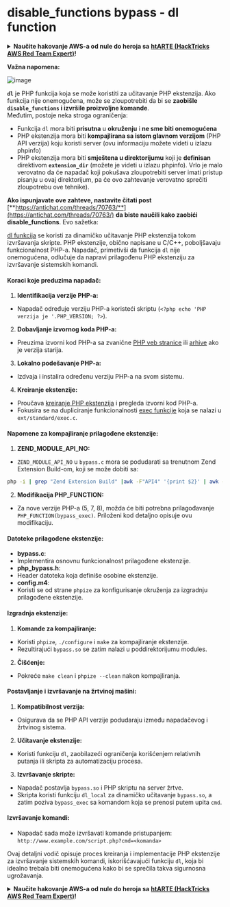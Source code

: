 # disable\_functions bypass - dl function

<details>

<summary><strong>Naučite hakovanje AWS-a od nule do heroja sa</strong> <a href="https://training.hacktricks.xyz/courses/arte"><strong>htARTE (HackTricks AWS Red Team Expert)</strong></a><strong>!</strong></summary>

Drugi načini podrške HackTricks-u:

* Ako želite da vidite **vašu kompaniju reklamiranu na HackTricks-u** ili **preuzmete HackTricks u PDF formatu** proverite [**SUBSCRIPTION PLANS**](https://github.com/sponsors/carlospolop)!
* Nabavite [**zvanični PEASS & HackTricks swag**](https://peass.creator-spring.com)
* Otkrijte [**The PEASS Family**](https://opensea.io/collection/the-peass-family), našu kolekciju ekskluzivnih [**NFT-ova**](https://opensea.io/collection/the-peass-family)
* **Pridružite se** 💬 [**Discord grupi**](https://discord.gg/hRep4RUj7f) ili [**telegram grupi**](https://t.me/peass) ili nas **pratite** na **Twitter-u** 🐦 [**@carlospolopm**](https://twitter.com/hacktricks\_live)**.**
* **Podelite svoje hakovanje trikove slanjem PR-ova na** [**HackTricks**](https://github.com/carlospolop/hacktricks) i [**HackTricks Cloud**](https://github.com/carlospolop/hacktricks-cloud) github repozitorijume.

</details>

**Važna napomena:**

![image](https://user-images.githubusercontent.com/84577967/174675487-a4c4ca06-194f-4725-85af-231a2f35d56c.png)

**`dl`** je PHP funkcija koja se može koristiti za učitavanje PHP ekstenzija. Ako funkcija nije onemogućena, može se zloupotrebiti da bi se **zaobišle `disable_functions` i izvršile proizvoljne komande**.\
Međutim, postoje neka stroga ograničenja:

* Funkcija `dl` mora biti **prisutna** u **okruženju** i **ne sme biti onemogućena**
* PHP ekstenzija mora biti **kompajlirana sa istom glavnom verzijom** (PHP API verzija) koju koristi server (ovu informaciju možete videti u izlazu phpinfo)
* PHP ekstenzija mora biti **smještena u direktorijumu** koji je **definisan** direktivom **`extension_dir`** (možete je videti u izlazu phpinfo). Vrlo je malo verovatno da će napadač koji pokušava zloupotrebiti server imati pristup pisanju u ovaj direktorijum, pa će ovo zahtevanje verovatno sprečiti zloupotrebu ove tehnike).

**Ako ispunjavate ove zahteve, nastavite čitati post** [**https://antichat.com/threads/70763/**](https://antichat.com/threads/70763/) **da biste naučili kako zaobići disable\_functions**. Evo sažetka:

[dl funkcija](http://www.php.net/manual/en/function.dl.php) se koristi za dinamičko učitavanje PHP ekstenzija tokom izvršavanja skripte. PHP ekstenzije, obično napisane u C/C++, poboljšavaju funkcionalnost PHP-a. Napadač, primetivši da funkcija `dl` nije onemogućena, odlučuje da napravi prilagođenu PHP ekstenziju za izvršavanje sistemskih komandi.

#### Koraci koje preduzima napadač:

1. **Identifikacija verzije PHP-a:**

* Napadač određuje verziju PHP-a koristeći skriptu (`<?php echo 'PHP verzija je '.PHP_VERSION; ?>`).

2. **Dobavljanje izvornog koda PHP-a:**

* Preuzima izvorni kod PHP-a sa zvanične [PHP veb stranice](http://www.php.net/downloads.php) ili [arhive](http://museum.php.net) ako je verzija starija.

3. **Lokalno podešavanje PHP-a:**

* Izdvaja i instalira određenu verziju PHP-a na svom sistemu.

4. **Kreiranje ekstenzije:**

* Proučava [kreiranje PHP ekstenzija](http://www.php.net/manual/en/zend.creating.php) i pregleda izvorni kod PHP-a.
* Fokusira se na dupliciranje funkcionalnosti [exec funkcije](http://www.php.net/manual/en/function.exec.php) koja se nalazi u `ext/standard/exec.c`.

#### Napomene za kompajliranje prilagođene ekstenzije:

1. **ZEND\_MODULE\_API\_NO:**

* `ZEND_MODULE_API_NO` u `bypass.c` mora se podudarati sa trenutnom Zend Extension Build-om, koji se može dobiti sa:

```bash
php -i | grep "Zend Extension Build" |awk -F"API4" '{print $2}' | awk -F"," '{print $1}'
```

2. **Modifikacija PHP\_FUNCTION:**

* Za nove verzije PHP-a (5, 7, 8), možda će biti potrebna prilagođavanje `PHP_FUNCTION(bypass_exec)`. Priloženi kod detaljno opisuje ovu modifikaciju.

#### Datoteke prilagođene ekstenzije:

* **bypass.c**:
* Implementira osnovnu funkcionalnost prilagođene ekstenzije.
* **php\_bypass.h**:
* Header datoteka koja definiše osobine ekstenzije.
* **config.m4**:
* Koristi se od strane `phpize` za konfigurisanje okruženja za izgradnju prilagođene ekstenzije.

#### Izgradnja ekstenzije:

1. **Komande za kompajliranje:**

* Koristi `phpize`, `./configure` i `make` za kompajliranje ekstenzije.
* Rezultirajući `bypass.so` se zatim nalazi u poddirektorijumu modules.

2. **Čišćenje:**

* Pokreće `make clean` i `phpize --clean` nakon kompajliranja.

#### Postavljanje i izvršavanje na žrtvinoj mašini:

1. **Kompatibilnost verzija:**

* Osigurava da se PHP API verzije podudaraju između napadačevog i žrtvinog sistema.

2. **Učitavanje ekstenzije:**

* Koristi funkciju `dl`, zaobilazeći ograničenja korišćenjem relativnih putanja ili skripta za automatizaciju procesa.

3. **Izvršavanje skripte:**

* Napadač postavlja `bypass.so` i PHP skriptu na server žrtve.
* Skripta koristi funkciju `dl_local` za dinamičko učitavanje `bypass.so`, a zatim poziva `bypass_exec` sa komandom koja se prenosi putem upita `cmd`.

#### Izvršavanje komandi:

* Napadač sada može izvršavati komande pristupanjem: `http://www.example.com/script.php?cmd=<komanda>`

Ovaj detaljni vodič opisuje proces kreiranja i implementacije PHP ekstenzije za izvršavanje sistemskih komandi, iskorišćavajući funkciju `dl`, koja bi idealno trebala biti onemogućena kako bi se sprečila takva sigurnosna ugrožavanja.

<details>

<summary><strong>Naučite hakovanje AWS-a od nule do heroja sa</strong> <a href="https://training.hacktricks.xyz/courses/arte"><strong>htARTE (HackTricks AWS Red Team Expert)</strong></a><strong>!</strong></summary>

Drugi načini podrške HackTricks-u:

* Ako želite da vidite **vašu kompaniju reklamiranu na HackTricks-u** ili **preuzmete HackTricks u PDF formatu** proverite [**SUBSCRIPTION PLANS**](https://github.com/sponsors/carlospolop)!
* Nabavite [**zvanični PEASS & HackTricks swag**](https://peass.creator-spring.com)
* Otkrijte [**The PEASS Family**](https://opensea.io/collection/the-peass-family), našu kolekciju ekskluzivnih [**NFT-ova**](https://opensea.io/collection/the-peass-family)
* **Pridružite se** 💬 [**Discord grupi**](https://discord.gg/hRep4RUj7f) ili [**telegram grupi**](https://t.me/peass) ili nas **pratite** na **Twitter-u** 🐦 [**@carlospolopm**](https://twitter.com/hacktricks\_live)**.**
* **Podelite svoje hakovanje trikove slanjem PR-ova na** \[\*\*

</details>
